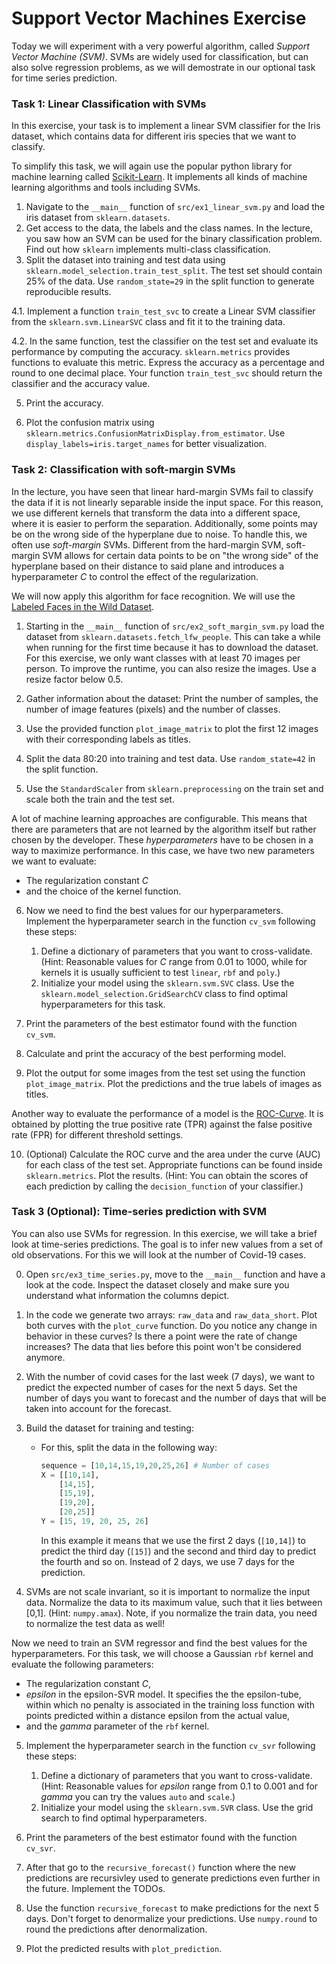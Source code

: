 # Support Vector Machines Exercise

Today we will experiment with a very powerful algorithm, called *Support Vector Machine (SVM)*. SVMs are widely used for classification, but can also solve regression problems, as we will demostrate in our optional task for time series prediction.
### Task 1: Linear Classification with SVMs

In this exercise, your task is to implement a linear SVM classifier for the Iris dataset, which contains data for different iris species that we want to classify.

To simplify this task, we will again use the popular python library for machine learning called [Scikit-Learn](https://scikit-learn.org/stable/index.html). It implements all kinds of machine learning algorithms and tools including SVMs.

1. Navigate to the `__main__` function of `src/ex1_linear_svm.py` and load the iris dataset from `sklearn.datasets`.
2. Get access to the data, the labels and the class names. In the lecture, you saw how an SVM can be used for the binary classification problem. Find out how `sklearn` implements multi-class classification.
3. Split the dataset into training and test data using ``sklearn.model_selection.train_test_split``. The test set should contain 25% of the data. Use `random_state=29` in the split function to generate reproducible results.
   
4.1. Implement a function `train_test_svc` to create a Linear SVM classifier from the ``sklearn.svm.LinearSVC`` class and fit it to the training data.

4.2. In the same function, test the classifier on the test set and evaluate its performance by computing the accuracy. ``sklearn.metrics`` provides functions to evaluate this metric. Express the accuracy as a percentage and round to one decimal place. Your function `train_test_svc` should return the classifier and the accuracy value. 

5. Print the accuracy.

6. Plot the confusion matrix using `sklearn.metrics.ConfusionMatrixDisplay.from_estimator`. Use `display_labels=iris.target_names` for better visualization.

### Task 2: Classification with soft-margin SVMs

In the lecture, you have seen that linear hard-margin SVMs fail to classify the data if it is not linearly separable inside the input space. For this reason, we use different kernels that transform the data into a different space, where it is easier to perform the separation. Additionally, some points may be on the wrong side of the hyperplane due to noise. To handle this, we often use *soft-margin* SVMs. Different from the hard-margin SVM, soft-margin SVM allows for certain data points to be on "the wrong side" of the hyperplane based on their distance to said plane and introduces a hyperparameter $C$ to control the effect of the regularization.

We will now apply this algorithm for face recognition. We will use the [Labeled Faces in the Wild Dataset](http://vis-www.cs.umass.edu/lfw/).

1. Starting in the `__main__` function of `src/ex2_soft_margin_svm.py` load the dataset from ``sklearn.datasets.fetch_lfw_people``. This can take a while when running for the first time because it has to download the dataset. For this exercise, we only want classes with at least 70 images per person. To improve the runtime, you can also resize the images. Use a resize factor below 0.5.
2. Gather information about the dataset: Print the number of samples, the number of image features (pixels) and the number of classes.

3. Use the provided function `plot_image_matrix` to plot the first 12 images with their corresponding labels as titles.

4. Split the data 80:20 into training and test data. Use `random_state=42` in the split function.
5. Use the `StandardScaler` from `sklearn.preprocessing` on the train set and scale both the train and the test set.

A lot of machine learning approaches are configurable. This means that there are parameters that are not learned by the algorithm itself but rather chosen by the developer. These *hyperparameters* have to be chosen in a way to maximize performance. In this case, we have two new parameters we want to evaluate:
* The regularization constant $C$
* and the choice of the kernel function.

6. Now we need to find the best values for our hyperparameters. Implement the hyperparameter search in the function `cv_svm` following these steps:
    1. Define a dictionary of parameters that you want to cross-validate. (Hint: Reasonable values for $C$ range from 0.01 to 1000, while for kernels it is usually sufficient to test `linear`, `rbf` and `poly`.)
    2. Initialize your model using the `sklearn.svm.SVC` class. Use the ``sklearn.model_selection.GridSearchCV`` class to find optimal hyperparameters for this task.  

7. Print the parameters of the best estimator found with the function `cv_svm`.

8. Calculate and print the accuracy of the best performing model.

9. Plot the output for some images from the test set using the function `plot_image_matrix`. Plot the predictions and the true labels of images as titles.

Another way to evaluate the performance of a model is the [ROC-Curve](https://en.wikipedia.org/wiki/Receiver_operating_characteristic). It is obtained by plotting the true positive rate (TPR) against the false positive rate (FPR) for different threshold settings.

10. (Optional) Calculate the ROC curve and the area under the curve (AUC) for each class of the test set. Appropriate functions can be found inside ``sklearn.metrics``. Plot the results.
(Hint: You can obtain the scores of each prediction by calling the ``decision_function`` of your classifier.)

### Task 3 (Optional): Time-series prediction with SVM

You can also use SVMs for regression. In this exercise, we will take a brief look at time-series predictions. The goal is to infer new values from a set of old observations. For this we will look at the number of Covid-19 cases.

0. Open `src/ex3_time_series.py`, move to the `__main__` function and have a look at the code. Inspect the dataset closely and make sure you understand what information the columns depict.
1. In the code we generate two arrays: `raw_data` and `raw_data_short`. Plot both curves with the `plot_curve` function. Do you notice any change in behavior in these curves? Is there a point were the rate of change increases? The data that lies before this point won't be considered anymore.

2. With the number of covid cases for the last week (7 days), we want to predict the expected number of cases for the next 5 days. Set the number of days you want to forecast and the number of days that will be taken into account for the forecast.

3. Build the dataset for training and testing:
   * For this, split the data in the following way:
        ```python
        sequence = [10,14,15,19,20,25,26] # Number of cases
        X = [[10,14],
            [14,15],
            [15,19],
            [19,20],
            [20,25]]
        Y = [15, 19, 20, 25, 26] 
        ```
        In this example it means that we use the first 2 days (``[10,14]``) to predict the third day (``[15]``) and the second and third day to predict the fourth and so on. Instead of 2 days, we use 7 days for the prediction.
4. SVMs are not scale invariant, so it is important to normalize the input data. Normalize the data to its maximum value, such that it lies between [0,1]. (Hint: `numpy.amax`). Note, if you normalize the train data, you need to normalize the test data as well!

Now we need to train an SVM regressor and find the best values for the hyperparameters. For this task, we will choose a Gaussian `rbf` kernel and evaluate the following parameters:
* The regularization constant $C$,
* $epsilon$ in the epsilon-SVR model. It specifies the the epsilon-tube, within which no penalty is associated in the training loss function with points predicted within a distance epsilon from the actual value,
* and the $gamma$ parameter of the `rbf` kernel. 

5. Implement the hyperparameter search in the function `cv_svr` following these steps:
    1. Define a dictionary of parameters that you want to cross-validate. (Hint: Reasonable values for $epsilon$ range from 0.1 to 0.001 and for $gamma$ you can try the values `auto` and `scale`.)
    2. Initialize your model using the `sklearn.svm.SVR` class. Use the grid search to find optimal hyperparameters. 

6. Print the parameters of the best estimator found with the function `cv_svr`.
7. After that go to the ``recursive_forecast()`` function where the new predictions are recursivley used to generate predictions even further in the future. Implement the TODOs.
8. Use the function `recursive_forecast` to make predictions for the next 5 days. Don't forget to denormalize your predictions. Use `numpy.round` to round the predictions after denormalization. 
9. Plot the predicted results with `plot_prediction`.
